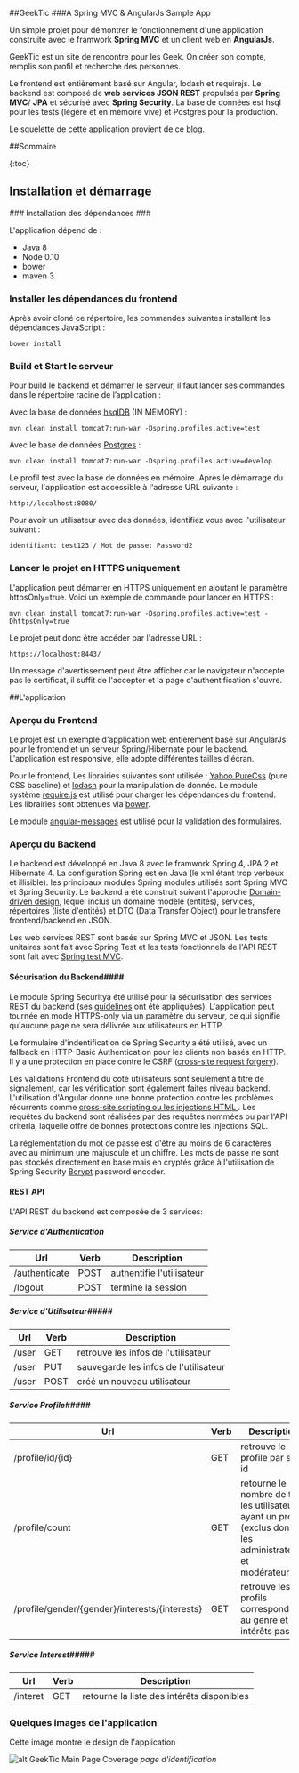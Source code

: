 
##GeekTic
###A Spring MVC & AngularJs Sample App

Un simple projet pour démontrer le fonctionnement d'une application construite avec le framwork  **Spring MVC** et un client web en  **AngularJs**. 

GeekTic est un site de rencontre pour les Geek. On créer son compte, remplis son profil et recherche des personnes.

Le frontend est entièrement basé sur Angular, lodash et requirejs.
Le backend est composé de  **web services JSON REST** propulsés par  **Spring MVC**/  **JPA** et sécurisé avec  **Spring Security**.  La base de données est hsql pour les tests (légère et en mémoire vive) et Postgres pour la production.

Le squelette de cette application provient de ce [blog](http://blog.jhades.org/developing-a-modern-java-8-web-app-with-spring-mvc-and-angularjs/).

##Sommaire

{:toc}

## Installation et démarrage
###<i class="icon-cog"></i> Installation des dépendances ###

L'application dépend de : 

 - Java 8
 - Node 0.10
 - bower
 - maven 3

### Installer les dépendances du frontend ###

Après avoir cloné ce répertoire, les commandes suivantes installent les dépendances JavaScript :

    bower install

### <i class="icon-cog"></i>Build et Start le serveur ###

Pour build le backend et démarrer le serveur, il faut lancer ses commandes dans le répertoire racine de l’application :

Avec la base de données [hsqlDB](http://hsqldb.org/)  (IN MEMORY) :

    mvn clean install tomcat7:run-war -Dspring.profiles.active=test
 
 Avec le base de données <i class="icon-hdd"></i> [Postgres](http://www.postgresql.org/) :
 
    mvn clean install tomcat7:run-war -Dspring.profiles.active=develop

Le profil test avec la base de données en mémoire. Après le démarrage du serveur, l'application est accessible à l'adresse URL suivante :

    http://localhost:8080/

Pour avoir un utilisateur avec des données, identifiez vous avec l'utilisateur suivant :

    identifiant: test123 / Mot de passe: Password2

### Lancer le projet en HTTPS uniquement ###

L'application peut démarrer en HTTPS uniquement en ajoutant le paramètre httpsOnly=true. Voici un exemple de commande pour lancer en HTTPS :

    mvn clean install tomcat7:run-war -Dspring.profiles.active=test -DhttpsOnly=true

Le projet peut donc être accéder par l'adresse URL :

    https://localhost:8443/
    
Un message d'avertissement peut être afficher car le navigateur n'accepte pas le certificat, il suffit de l'accepter et la page d'authentification s'ouvre.


##L'application 
### Aperçu du Frontend ###

Le projet est un exemple d'application web entièrement basé sur AngularJs pour le frontend et un serveur Spring/Hibernate pour le backend. L'application est responsive, elle adopte différentes tailles d'écran.

Pour le frontend, Les librairies suivantes sont utilisée :  [Yahoo PureCss](http://http://purecss.io/) (pure CSS baseline)  et [lodash](https://lodash.com/) pour la manipulation de donnée. Le module système  [require.js](http://requirejs.org/) est utilisé pour charger les dépendances du frontend. Les librairies sont obtenues via [bower](http://bower.io/).

Le module [angular-messages](https://egghead.io/lessons/angularjs-introduction-to-ng-messages-for-angularjs) est utilisé pour la validation des formulaires.

### Aperçu du Backend ###

Le backend est développé en Java 8 avec le framwork Spring 4, JPA 2 et Hibernate 4. La configuration Spring est en Java (le xml étant trop verbeux et illisible). les principaux modules Spring modules utilisés sont Spring MVC et Spring Security. Le backend a été construit suivant l'approche  [Domain-driven design](https://fr.wikipedia.org/wiki/Conception_pilot%C3%A9e_par_le_domaine), lequel inclus un domaine modèle (entités), services, répertoires (liste d'entités) et DTO (Data Transfer Object) pour le transfère frontend/backend en JSON. 

Les web services REST sont basés sur Spring MVC et JSON. Les tests unitaires sont fait avec Spring Test et les tests fonctionnels de l'API REST sont fait avec [Spring test MVC](http://docs.spring.io/spring/docs/current/spring-framework-reference/html/testing.html#spring-mvc-test-framework).

#### Sécurisation du Backend####

Le module Spring Securitya été utilisé pour la sécurisation des services REST du backend (ses [guidelines](https://www.owasp.org/index.php/REST_Security_Cheat_Sheet) ont été appliquées). L'application peut tournée en mode HTTPS-only via un paramètre du serveur, ce qui signifie qu'aucune page ne sera délivrée aux utilisateurs en HTTP.

Le formulaire d'indentification de Spring Security a été utilisé, avec un fallback en HTTP-Basic Authentication pour les clients non basés en HTTP. Il y a une protection en place contre le CSRF ([cross-site request forgery](https://www.owasp.org/index.php/Cross-Site_Request_Forgery_%28CSRF%29)). 

Les validations Frontend du coté utilisateurs sont seulement à titre de signalement, car les vérification sont également faites niveau backend. L'utilisation d'Angular donne une bonne protection contre les problèmes récurrents comme [cross-site scripting ou les injections HTML ](https://docs.angularjs.org/misc/faq). Les requêtes du backend sont réalisées par des requêtes nommées ou par l'API criteria, laquelle offre de bonnes protections contre les injections SQL.

La réglementation du mot de passe est d'être au moins de 6 caractères avec au minimum une majuscule et un chiffre. Les mots de passe ne sont pas stockés directement en base mais en cryptés grâce à l'utilisation de Spring Security [Bcrypt](http://docs.spring.io/autorepo/docs/spring-security/3.2.0.RELEASE/apidocs/org/springframework/security/crypto/bcrypt/BCryptPasswordEncoder.html) password encoder.

#### REST API ####

L'API REST du backend est composée de 3 services:

##### Service d'Authentication #####

Url           |Verb          | Description
--------------|------------- | -------------
/authenticate |POST          | authentifie l'utilisateur
/logout       |POST          | termine la session


##### Service d'Utilisateur#####

Url           |Verb          | Description
--------------|------------- | -------------
/user         |GET           | retrouve les infos de l'utilisateur
/user         |PUT           | sauvegarde les infos de l'utilisateur
/user         |POST          | créé un nouveau utilisateur



##### Service Profile#####

Url           		|Verb          | Description
--------------	|------------- | -------------
/profile/id/{id}	|GET          | retrouve le profile par son id
/profile/count  |GET|retourne le nombre de tous les utilisateurs ayant un profil (exclus donc les administrateurs et modérateurs)
/profile/gender/{gender}/interests/{interests}              |GET| retrouve les profils correspondants au genre et aux intérêts passés

##### Service Interest#####

Url           		|Verb          | Description
--------------	|------------- | -------------
/interet|GET          | retourne la liste des intérêts disponibles




### Quelques images de l'application ###

Cette image montre le design de l'application

![alt GeekTic Main Page Coverage](http://i.imgur.com/XQC5D31.png)
<i>page d'identification


